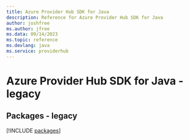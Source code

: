 ```yaml
---
title: Azure Provider Hub SDK for Java
description: Reference for Azure Provider Hub SDK for Java
author: joshfree
ms.author: jfree
ms.data: 09/14/2023
ms.topic: reference
ms.devlang: java
ms.service: providerhub
---
```

# Azure Provider Hub SDK for Java - legacy
## Packages - legacy
[!INCLUDE [packages](provider-hub-index.md)]